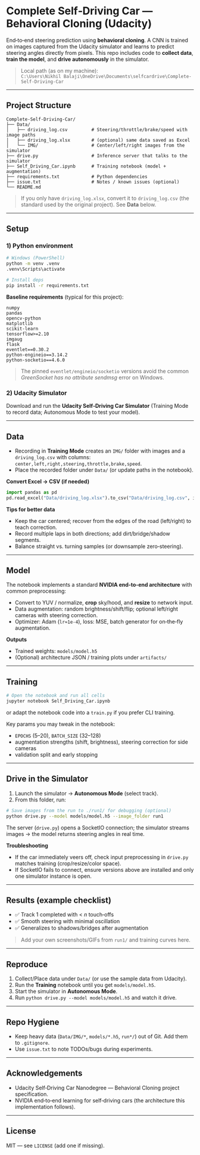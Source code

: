 # Complete Self‑Driving Car — Behavioral Cloning (Udacity)

End‑to‑end steering prediction using **behavioral cloning**. A CNN is trained on images captured from the Udacity simulator and learns to predict steering angles directly from pixels. This repo includes code to **collect data**, **train the model**, and **drive autonomously** in the simulator.

> Local path (as on my machine):  
`C:\Users\Nikhil Balaji\OneDrive\Documents\selfcardrive\Complete-Self-Driving-Car`

---

## Project Structure

```
Complete-Self-Driving-Car/
├── Data/
│   ├── driving_log.csv         # Steering/throttle/brake/speed with image paths
│   ├── driving_log.xlsx        # (optional) same data saved as Excel
│   └── IMG/                    # Center/left/right images from the simulator
├── drive.py                    # Inference server that talks to the simulator
├── Self_Driving_Car.ipynb      # Training notebook (model + augmentation)
├── requirements.txt            # Python dependencies
├── issue.txt                   # Notes / known issues (optional)
└── README.md
```

> If you only have `driving_log.xlsx`, convert it to `driving_log.csv` (the standard used by the original project). See **Data** below.

---

## Setup

### 1) Python environment
```bash
# Windows (PowerShell)
python -m venv .venv
.venv\Scripts\activate

# Install deps
pip install -r requirements.txt
```
**Baseline requirements** (typical for this project):
```
numpy
pandas
opencv-python
matplotlib
scikit-learn
tensorflow>=2.10
imgaug
flask
eventlet==0.30.2
python-engineio==3.14.2
python-socketio==4.6.0
```
> The pinned `eventlet/engineio/socketio` versions avoid the common *GreenSocket has no attribute sendmsg* error on Windows.

### 2) Udacity Simulator
Download and run the **Udacity Self‑Driving Car Simulator** (Training Mode to record data; Autonomous Mode to test your model).

---

## Data

- Recording in **Training Mode** creates an `IMG/` folder with images and a `driving_log.csv` with columns:
  `center,left,right,steering,throttle,brake,speed`.
- Place the recorded folder under `Data/` (or update paths in the notebook).

**Convert Excel → CSV (if needed)**
```python
import pandas as pd
pd.read_excel("Data/driving_log.xlsx").to_csv("Data/driving_log.csv", index=False)
```

**Tips for better data**
- Keep the car centered; recover from the edges of the road (left/right) to teach correction.
- Record multiple laps in both directions; add dirt/bridge/shadow segments.
- Balance straight vs. turning samples (or downsample zero‑steering).

---

## Model

The notebook implements a standard **NVIDIA end‑to‑end architecture** with common preprocessing:
- Convert to YUV / normalize, **crop** sky/hood, and **resize** to network input.
- Data augmentation: random brightness/shift/flip; optional left/right cameras with steering correction.
- Optimizer: Adam (`lr≈1e‑4`), loss: MSE, batch generator for on‑the‑fly augmentation.

**Outputs**
- Trained weights: `models/model.h5`
- (Optional) architecture JSON / training plots under `artifacts/`

---

## Training

```bash
# Open the notebook and run all cells
jupyter notebook Self_Driving_Car.ipynb
```
or adapt the notebook code into a `train.py` if you prefer CLI training.

Key params you may tweak in the notebook:
- `EPOCHS` (5–20), `BATCH_SIZE` (32–128)
- augmentation strengths (shift, brightness), steering correction for side cameras
- validation split and early stopping

---

## Drive in the Simulator

1. Launch the simulator → **Autonomous Mode** (select track).
2. From this folder, run:
```bash
# Save images from the run to ./run1/ for debugging (optional)
python drive.py --model models/model.h5 --image_folder run1
```
The server (`drive.py`) opens a SocketIO connection; the simulator streams images → the model returns steering angles in real time.

**Troubleshooting**
- If the car immediately veers off, check input preprocessing in `drive.py` matches training (crop/resize/color space).
- If SocketIO fails to connect, ensure versions above are installed and only one simulator instance is open.

---

## Results (example checklist)

- ✅ Track 1 completed with < *n* touch‑offs  
- ✅ Smooth steering with minimal oscillation  
- ✅ Generalizes to shadows/bridges after augmentation

> Add your own screenshots/GIFs from `run1/` and training curves here.

---

## Reproduce

1. Collect/Place data under `Data/` (or use the sample data from Udacity).  
2. Run the **Training** notebook until you get `models/model.h5`.  
3. Start the simulator in **Autonomous Mode**.  
4. Run `python drive.py --model models/model.h5` and watch it drive.

---

## Repo Hygiene

- Keep heavy data (`Data/IMG/*`, `models/*.h5`, `run*/`) out of Git. Add them to `.gitignore`.
- Use `issue.txt` to note TODOs/bugs during experiments.

---

## Acknowledgements

- Udacity Self‑Driving Car Nanodegree — Behavioral Cloning project specification.
- NVIDIA end‑to‑end learning for self‑driving cars (the architecture this implementation follows).

---

## License

MIT — see `LICENSE` (add one if missing).

